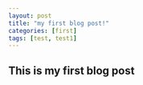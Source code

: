 ```yaml
---
layout: post
title: "my first blog post!"
categories: [first]
tags: [test, test1]
---
```


## This is my first blog post